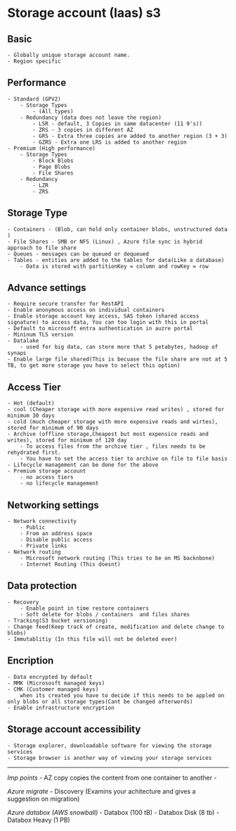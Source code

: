 # Storage account (Iaas) s3

## Basic
    - Globally unique storage account name.
    - Region specific

## Performance
    - Standard (GPV2) 
        - Storage Types
            - (All types)
        - Redundancy (data does not leave the region)
            - LSR - default, 3 Copies in same datacenter (11 9's))
            - ZRS - 3 copies in different AZ
            - GRS - Extra three copies are added to another region (3 + 3)
            - GZRS - Extra one LRS is added to another region
    - Premium (High performance)
        - Storage Types
            - Block Blobs
            - Page Blobs
            - File Shares
        - Redundancy
            - LZR
            - ZRS

## Storage Type
    - Containers - (Blob, can hold only container blobs, unstructured data )
    - File Shares - SMB or NFS (Linux) , Azure file sync is hybrid approach to file share
    - Queues - messages can be queued or dequeued
    - Tables - entities are added to the tables for data(Like a database)
        - Data is stored with partitionKey = column and rowKey = row

## Advance settings
    - Require secure transfer for RestAPI
    - Enable anonymous access on individual containers
    - Enable storage account key access, SAS token (shared access signature) to access data, You can too login with this in portal 
    - Default to microsoft entra authentication in auzre portal
    - Mininum TLS version
    - Datalake
        - used for big data, can store more that 5 petabytes, hadoop of synaps
    - Enable large file shared(This is becuase the file share are not at 5 TB, to get more storage you have to select this option)

## Access Tier
    - Hot (default)
    - cool (Cheaper storage with more expensive read writes) , stored for minimum 30 days
    - cold (much cheaper storage with more expensive reads and wirtes), stored for minimum of 90 days
    - Archive (offline storage,Cheapest but most expensice reads and writes), stored for minimum of 120 day
        - To access files from the archive tier , files needs to be rehydrated first.
        - You have to set the access tier to archive on file to file basis
    - Lifecycle management can be done for the above
    - Premium storage account
        - no access tiers
        - no lifecycle management

## Networking settings
    - Network connectivity
        - Public 
        - From an address space
        - Disable public access
        - Private links
    - Network routing
        - Microsoft network routing (This tries to be on MS backnbone)
        - Internet Routing (This doesnt)

## Data protection  
    - Recovery
        - Enable point in time restore containers
        - Soft delete for blobs / containers  and files shares
    - Tracking(S3 bucket versioning)
    - Change feed(Keep track of create, modification and delete change to blobs)
    - Immutablitiy (In this file will not be deleted ever)

## Encription
    - Data encrypted by default
    - MMK (Micrososft managed keys)
    - CMK (Customer managed keys)
        when its created you have to decide if this needs to be appled on only blobs or all storage types(Cant be changed afterwords)
    - Enable infrastructure encryption

## Storage account accessibility
    - Storage explorer, downloadable software for viewing the storage services
    - Storage browser is another way of viewing your storage services

------------------------

*Imp points*
    - AZ copy copies the content from one container to another
    - 

*Azure migrate*
    - Discovery (Examins your achitecture and gives a suggestion on migration)

*Azure databox (AWS snowball)*
    - Databox (100 tB)
    - Databox Disk (8 tb)
    - Databox Heavy (1 PB)
